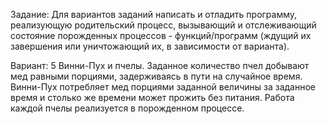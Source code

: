 Задание:
	Для вариантов заданий написать и отладить программу, реализующую 
родительский процесс, вызывающий и отслеживающий состояние 
порожденных процессов - функций/программ (ждущий их завершения или 
уничтожающий их, в зависимости от варианта).

Вариант: 5
	Винни-Пух и пчелы. Заданное количество пчел добывают мед равными
порциями, задерживаясь в пути на случайное время. Винни-Пух потребляет
мед порциями заданной величины за заданное время и столько же времени
может прожить без питания. Работа каждой пчелы реализуется в 
порожденном процессе.
